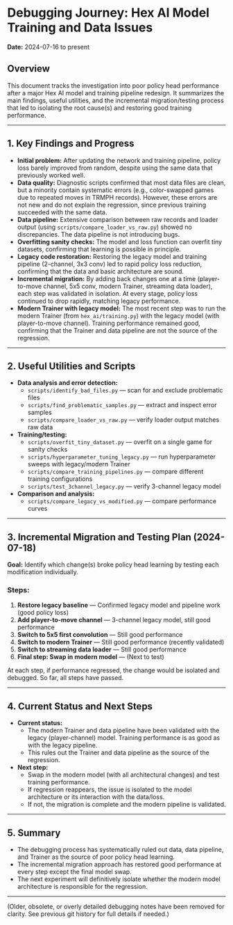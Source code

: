 # Debugging Journey: Hex AI Model Training and Data Issues

**Date:** 2024-07-16 to present

## Overview

This document tracks the investigation into poor policy head performance after a major Hex AI model and training pipeline redesign. It summarizes the main findings, useful utilities, and the incremental migration/testing process that led to isolating the root cause(s) and restoring good training performance.

---

## 1. Key Findings and Progress

- **Initial problem:** After updating the network and training pipeline, policy loss barely improved from random, despite using the same data that previously worked well.
- **Data quality:** Diagnostic scripts confirmed that most data files are clean, but a minority contain systematic errors (e.g., color-swapped games due to repeated moves in TRMPH records). However, these errors are not new and do not explain the regression, since previous training succeeded with the same data.
- **Data pipeline:** Extensive comparison between raw records and loader output (using `scripts/compare_loader_vs_raw.py`) showed no discrepancies. The data pipeline is not introducing bugs.
- **Overfitting sanity checks:** The model and loss function can overfit tiny datasets, confirming that learning is possible in principle.
- **Legacy code restoration:** Restoring the legacy model and training pipeline (2-channel, 3x3 conv) led to rapid policy loss reduction, confirming that the data and basic architecture are sound.
- **Incremental migration:** By adding back changes one at a time (player-to-move channel, 5x5 conv, modern Trainer, streaming data loader), each step was validated in isolation. At every stage, policy loss continued to drop rapidly, matching legacy performance.
- **Modern Trainer with legacy model:** The most recent step was to run the modern Trainer (from `hex_ai/training.py`) with the legacy model (with player-to-move channel). Training performance remained good, confirming that the Trainer and data pipeline are not the source of the regression.

---

## 2. Useful Utilities and Scripts

- **Data analysis and error detection:**
    - `scripts/identify_bad_files.py` — scan for and exclude problematic files
    - `scripts/find_problematic_samples.py` — extract and inspect error samples
    - `scripts/compare_loader_vs_raw.py` — verify loader output matches raw data
- **Training/testing:**
    - `scripts/overfit_tiny_dataset.py` — overfit on a single game for sanity checks
    - `scripts/hyperparameter_tuning_legacy.py` — run hyperparameter sweeps with legacy/modern Trainer
    - `scripts/compare_training_pipelines.py` — compare different training configurations
    - `scripts/test_3channel_legacy.py` — verify 3-channel legacy model
- **Comparison and analysis:**
    - `scripts/compare_legacy_vs_modified.py` — compare performance curves

---

## 3. Incremental Migration and Testing Plan (2024-07-18)

**Goal:** Identify which change(s) broke policy head learning by testing each modification individually.

### Steps:
1. **Restore legacy baseline** — Confirmed legacy model and pipeline work (good policy loss)
2. **Add player-to-move channel** — 3-channel legacy model, still good performance
3. **Switch to 5x5 first convolution** — Still good performance
4. **Switch to modern Trainer** — Still good performance (recently validated)
5. **Switch to streaming data loader** — Still good performance
6. **Final step: Swap in modern model** — (Next to test)

At each step, if performance regressed, the change would be isolated and debugged. So far, all steps have passed.

---

## 4. Current Status and Next Steps

- **Current status:**
    - The modern Trainer and data pipeline have been validated with the legacy (player-channel) model. Training performance is as good as with the legacy pipeline.
    - This rules out the Trainer and data pipeline as the source of the regression.
- **Next step:**
    - Swap in the modern model (with all architectural changes) and test training performance.
    - If regression reappears, the issue is isolated to the model architecture or its interaction with the data/loss.
    - If not, the migration is complete and the modern pipeline is validated.

---

## 5. Summary

- The debugging process has systematically ruled out data, data pipeline, and Trainer as the source of poor policy head learning.
- The incremental migration approach has restored good performance at every step except the final model swap.
- The next experiment will definitively isolate whether the modern model architecture is responsible for the regression.

---

(Older, obsolete, or overly detailed debugging notes have been removed for clarity. See previous git history for full details if needed.) 